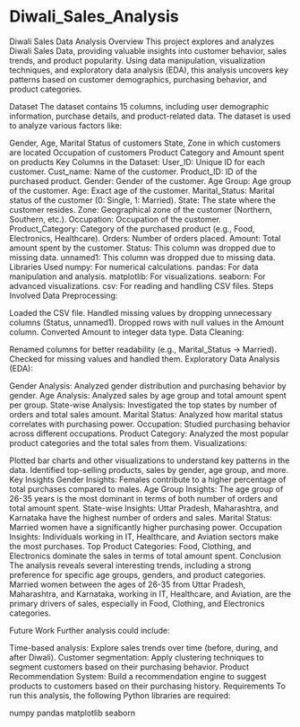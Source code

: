# Diwali_Sales_Analysis
Diwali Sales Data Analysis
Overview
This project explores and analyzes Diwali Sales Data, providing valuable insights into customer behavior, sales trends, and product popularity. Using data manipulation, visualization techniques, and exploratory data analysis (EDA), this analysis uncovers key patterns based on customer demographics, purchasing behavior, and product categories.

Dataset
The dataset contains 15 columns, including user demographic information, purchase details, and product-related data. The dataset is used to analyze various factors like:

Gender, Age, Marital Status of customers
State, Zone in which customers are located
Occupation of customers
Product Category and Amount spent on products
Key Columns in the Dataset:
User_ID: Unique ID for each customer.
Cust_name: Name of the customer.
Product_ID: ID of the purchased product.
Gender: Gender of the customer.
Age Group: Age group of the customer.
Age: Exact age of the customer.
Marital_Status: Marital status of the customer (0: Single, 1: Married).
State: The state where the customer resides.
Zone: Geographical zone of the customer (Northern, Southern, etc.).
Occupation: Occupation of the customer.
Product_Category: Category of the purchased product (e.g., Food, Electronics, Healthcare).
Orders: Number of orders placed.
Amount: Total amount spent by the customer.
Status: This column was dropped due to missing data.
unnamed1: This column was dropped due to missing data.
Libraries Used
numpy: For numerical calculations.
pandas: For data manipulation and analysis.
matplotlib: For visualizations.
seaborn: For advanced visualizations.
csv: For reading and handling CSV files.
Steps Involved
Data Preprocessing:

Loaded the CSV file.
Handled missing values by dropping unnecessary columns (Status, unnamed1).
Dropped rows with null values in the Amount column.
Converted Amount to integer data type.
Data Cleaning:

Renamed columns for better readability (e.g., Marital_Status → Married).
Checked for missing values and handled them.
Exploratory Data Analysis (EDA):

Gender Analysis: Analyzed gender distribution and purchasing behavior by gender.
Age Analysis: Analyzed sales by age group and total amount spent per group.
State-wise Analysis: Investigated the top states by number of orders and total sales amount.
Marital Status: Analyzed how marital status correlates with purchasing power.
Occupation: Studied purchasing behavior across different occupations.
Product Category: Analyzed the most popular product categories and the total sales from them.
Visualizations:

Plotted bar charts and other visualizations to understand key patterns in the data.
Identified top-selling products, sales by gender, age group, and more.
Key Insights
Gender Insights: Females contribute to a higher percentage of total purchases compared to males.
Age Group Insights: The age group of 26-35 years is the most dominant in terms of both number of orders and total amount spent.
State-wise Insights: Uttar Pradesh, Maharashtra, and Karnataka have the highest number of orders and sales.
Marital Status: Married women have a significantly higher purchasing power.
Occupation Insights: Individuals working in IT, Healthcare, and Aviation sectors make the most purchases.
Top Product Categories: Food, Clothing, and Electronics dominate the sales in terms of total amount spent.
Conclusion
The analysis reveals several interesting trends, including a strong preference for specific age groups, genders, and product categories. Married women between the ages of 26-35 from Uttar Pradesh, Maharashtra, and Karnataka, working in IT, Healthcare, and Aviation, are the primary drivers of sales, especially in Food, Clothing, and Electronics categories.

Future Work
Further analysis could include:

Time-based analysis: Explore sales trends over time (before, during, and after Diwali).
Customer segmentation: Apply clustering techniques to segment customers based on their purchasing behavior.
Product Recommendation System: Build a recommendation engine to suggest products to customers based on their purchasing history.
Requirements
To run this analysis, the following Python libraries are required:

numpy
pandas
matplotlib
seaborn
